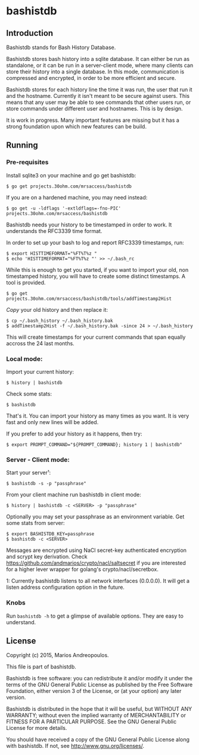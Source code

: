 # bashistdb

## Introduction

Bashistdb stands for Bash History Database.

Bashistdb stores bash history into a sqlite database.
It can either be run as standalone, or it can be run in a server-client mode,
where many clients can store their history into a single database.
In this mode, communication is compressed and encrypted, in order to be more
efficient and secure.

Bashistdb stores for each history line the time it was run, the user that run it
and the hostname. Currently it isn't meant to be secure against users. This means
that any user may be able to see commands that other users run, or store commands
under different user and hostnames. This is by design.

It is work in progress. Many important features are missing but it has a strong
foundation upon which new features can be build.

## Running

### Pre-requisites

Install sqlite3 on your machine and go get bashistdb:

    $ go get projects.30ohm.com/mrsaccess/bashistdb

If you are on a hardened machine, you may need instead:

    $ go get -u -ldflags '-extldflags=-fno-PIC' projects.30ohm.com/mrsaccess/bashistdb

Bashistdb needs your history to be timestamped in order to work. It understands
the RFC3339 time format.

In order to set up your bash to log and report RFC3339 timestamps, run:

    $ export HISTTIMEFORMAT="%FT%T%z "
    $ echo 'HISTTIMEFORMAT="%FT%T%z "' >> ~/.bash_rc

While this is enough to get you started, if you want to import your old, non
timestamped history, you will have to create some distinct timestamps. A tool
is provided.

    $ go get projects.30ohm.com/mrsaccess/bashistdb/tools/addTimestamp2Hist

*Copy* your old history and then replace it:

    $ cp ~/.bash_history ~/.bash_history.bak
    $ addTimestamp2Hist -f ~/.bash_history.bak -since 24 > ~/.bash_history

This will create timestamps for your current commands that span equally accross
the 24 last months.

### Local mode:

Import your current history:

    $ history | bashistdb

Check some stats:

    $ bashistdb

That's it. You can import your history as many times as you want. It is very fast
and only new lines will be added.

If you prefer to add your history as it happens, then try:

    $ export PROMPT_COMMAND="${PROMPT_COMMAND}; history 1 | bashistdb"

### Server - Client mode:

Start your server¹:

    $ bashistdb -s -p "passphrase"

From your client machine run bashistdb in client mode:

    $ history | bashistdb -c <SERVER> -p "passphrase"

Optionally you may set your passphrase as an environment variable. Get
some stats from server:

    $ export BASHISTDB_KEY=passphrase
    $ bashistdb -c <SERVER>

Messages are encrypted using NaCl secret-key authenticated encryption and
scrypt key derivation.
Check <https://github.com/andmarios/crypto/nacl/saltsecret> if you are
interested for a higher lever wrapper for golang's crypto/nacl/secretbox.

1: Currently bashistdb listens to all network interfaces (0.0.0.0). It
will get a listen address configuration option in the future.

### Knobs

Run `bashistdb -h` to get a glimpse of available options. They are easy to understand.

## License

Copyright (c) 2015, Marios Andreopoulos.

This file is part of bashistdb.

Bashistdb is free software: you can redistribute it and/or modify
it under the terms of the GNU General Public License as published by
the Free Software Foundation, either version 3 of the License, or
(at your option) any later version.

Bashistdb is distributed in the hope that it will be useful,
but WITHOUT ANY WARRANTY; without even the implied warranty of
MERCHANTABILITY or FITNESS FOR A PARTICULAR PURPOSE.  See the
GNU General Public License for more details.

You should have received a copy of the GNU General Public License
along with bashistdb.  If not, see <http://www.gnu.org/licenses/>.
